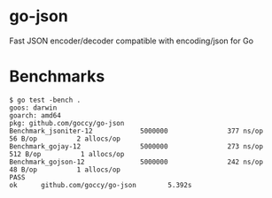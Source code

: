# go-json
Fast JSON encoder/decoder compatible with encoding/json for Go

# Benchmarks

```
$ go test -bench .
goos: darwin
goarch: amd64
pkg: github.com/goccy/go-json
Benchmark_jsoniter-12            5000000               377 ns/op              56 B/op          2 allocs/op
Benchmark_gojay-12               5000000               273 ns/op             512 B/op          1 allocs/op
Benchmark_gojson-12              5000000               242 ns/op              48 B/op          1 allocs/op
PASS
ok      github.com/goccy/go-json        5.392s
```
